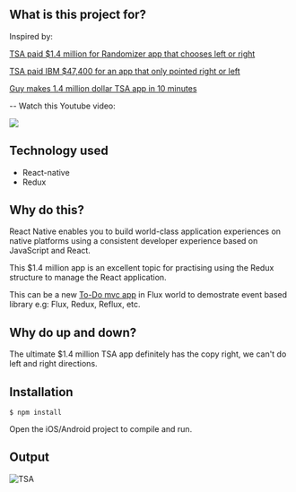 ## What is this project for?

Inspired by:

[TSA paid $1.4 million for Randomizer app that chooses left or right](http://www.geek.com/apps/tsa-paid-1-4-million-for-randomizer-app-that-chooses-left-or-right-1651337/)

[TSA paid IBM $47,400 for an app that only pointed right or left](http://mashable.com/2016/04/04/tsa-ibm-randomizer-app/#aPKBU.b62Pqw)

[Guy makes 1.4 million dollar TSA app in 10 minutes](https://www.reddit.com/r/videos/comments/4deagz/)

-- Watch this Youtube video:

[<img src="./youtube.png">](https://youtu.be/P_KmFJ2gGzw)


## Technology used

* React-native
* Redux

## Why do this?

React Native enables you to build world-class application experiences on native platforms using a consistent developer experience based on JavaScript and React. 

This $1.4 million app is an excellent topic for practising using the Redux structure to manage the React application.

This can be a new [To-Do mvc app](https://github.com/tastejs/todomvc) in Flux world to demostrate event based library e.g: Flux, Redux, Reflux, etc.


## Why do up and down?

The ultimate $1.4 million TSA app definitely has the copy right, we can't do left and right directions.


## Installation 

```
$ npm install 
```

Open the iOS/Android project to compile and run.


## Output

![TSA](./tsa.gif)
